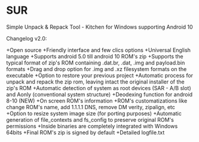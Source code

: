 # SUR
Simple Unpack &amp; Repack Tool - Kitchen for Windows supporting Android 10

Changelog v2.0:

+Open source
+Friendly interface and few clics options
+Universal English language
+Supports android 5.0 till android 10 ROM's zip
+Supports the typical format of zip's ROM containing .dat.br, .dat, .img and payload.bin formats
+Drag and drop option for .img and .xz filesystem formats on the executable
+Option to restore your previous project
+Automatic process for unpack and repack the zip rom, leaving intact the original installer of the zip's ROM
+Automatic detection of system as root devices (SAR - A/B slot) and Aonly (conventional system structure)
+Deodexing function for android 8-10 (NEW)
+On screen ROM's information
+ROM's customatizations like change ROM's name, add 1.1.1.1 DNS, remove DM verity, zipalign, etc
+Option to resize system image size (for porting purposes)
+Automatic generation of file_contexts and fs_config to preserve original ROM's permissions
+Inside binaries are completely integrated with Windows 64bits
+Final ROM's zip is signed by default
+Detailed logfile.txt
